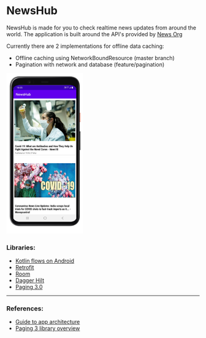 # NewsHub
NewsHub is made for you to check realtime news updates from around the world. The application is built around the API's provided by 
[News Org](https://newsapi.org/)

Currently there are 2 implementations for offline data caching:
- Offline caching using NetworkBoundResource (master branch)
- Pagination with network and database (feature/pagination)

<img src="images/1.png" width="200">

### Libraries:

- [Kotlin flows on Android](https://developer.android.com/kotlin/flow)
- [Retrofit](http://square.github.io/retrofit)
- [Room](https://developer.android.com/training/data-storage/room)
- [Dagger Hilt](https://developer.android.com/training/dependency-injection/hilt-android)
- [Paging 3.0](https://developer.android.com/topic/libraries/architecture/paging/v3-overview)

------

### References:
- [Guide to app architecture](https://developer.android.com/jetpack/guide)
- [Paging 3 library overview](https://developer.android.com/topic/libraries/architecture/paging/v3-overview)